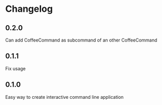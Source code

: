 # Changelog

## 0.2.0

Can add CoffeeCommand as subcommand of an other CoffeeCommand

## 0.1.1

Fix usage

## 0.1.0

Easy way to create interactive command line application
